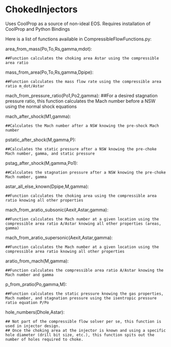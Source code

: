 # ChokedInjectors

Uses CoolProp as a source of non-ideal EOS. Requires installation of
CoolProp and Python Bindings

Here is a list of functions available in CompressibleFlowFunctions.py:

area_from_mass(Po,To,Rs,gamma,mdot): 

    ##Function calculates the choking area Astar using the compressible area ratio

mass_from_area(Po,To,Rs,gamma,Dpipe): 

    ##Function calculates the mass flow rate using the compressible area ratio m_dot/Astar

mach_from_pressure_ratio(Po1,Po2,gamma):
    ##For a desired stagnation pressure ratio, this function calculates the Mach number before a NSW using the normal shock equations

mach_after_shock(M1,gamma):

    ##Calculates the Mach number after a NSW knowing the pre-shock Mach number

pstatic_after_shock(M,gamma,P):

    ##Calculates the static pressure after a NSW knowing the pre-choke Mach number, gamma, and static pressure

pstag_after_shock(M,gamma,Po1):

    ##Calculates the stagnation pressure after a NSW knowing the pre-choke Mach number, gamma

astar_all_else_known(Dpipe,M,gamma):

    ##Function calculates the choking area using the compressible area ratio knowing all other properties
    
mach_from_aratio_subsonic(Aexit,Astar,gamma):

    ##Function calculates the Mach number at a given location using the compressible area ratio A/Astar knowing all other properties (areas, gamma)

mach_from_aratio_supersonic(Aexit,Astar,gamma):

    ##Function calculates the Mach number at a given location using the compressible area ratio knowing all other properties

aratio_from_mach(M,gamma):

    ##Function calculates the compressible area ratio A/Astar knowing the Mach number and gamma

p_from_pratio(Po,gamma,M):

    ##Function calculates the static pressure knowing the gas properties, Mach number, and stagnation pressure using the isentropic pressure ratio equation P/Po

hole_numbers(Dhole,Astar):

    ## Not part of the compressible flow solver per se, this function is used in injector design. 
    ## Once the choking area at the injector is known and using a specific hole diameter (drill bit size, etc.), this function spits out the number of holes required to choke.
